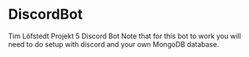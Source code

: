 # DiscordBot
Tim Löfstedt Projekt 5 Discord Bot
Note that for this bot to work you will need to do setup with discord and your own MongoDB database. 
